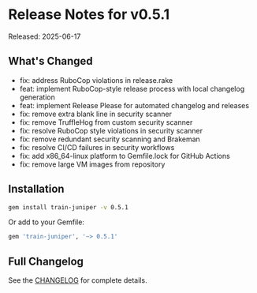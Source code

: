 # Release Notes for v0.5.1

Released: 2025-06-17

## What's Changed

- fix: address RuboCop violations in release.rake
- feat: implement RuboCop-style release process with local changelog generation
- feat: implement Release Please for automated changelog and releases
- fix: remove extra blank line in security scanner
- fix: remove TruffleHog from custom security scanner
- fix: resolve RuboCop style violations in security scanner
- fix: remove redundant security scanning and Brakeman
- fix: resolve CI/CD failures in security workflows
- fix: add x86_64-linux platform to Gemfile.lock for GitHub Actions
- fix: remove large VM images from repository

## Installation

```bash
gem install train-juniper -v 0.5.1
```

Or add to your Gemfile:

```ruby
gem 'train-juniper', '~> 0.5.1'
```

## Full Changelog

See the [CHANGELOG](../CHANGELOG.md) for complete details.
